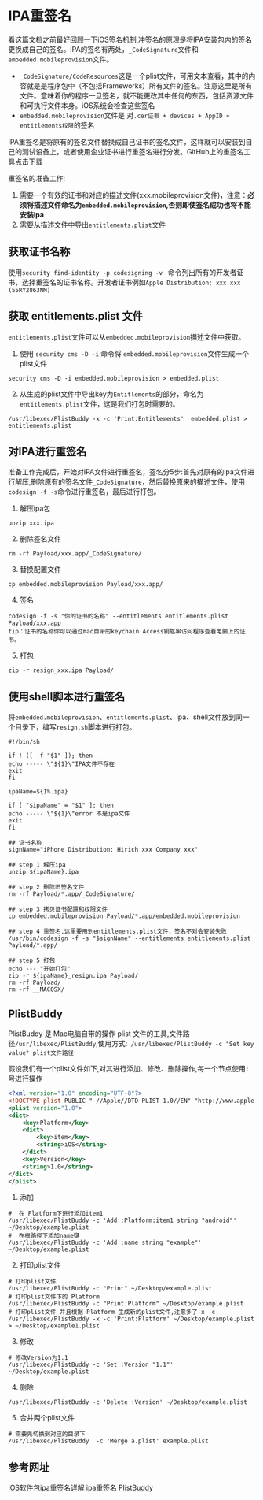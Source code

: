 # IPA重签名
看这篇文档之前最好回顾一下[iOS签名机制](/ios/ipa/iOS签名机制.md),冲签名的原理是将IPA安装包内的签名更换成自己的签名。IPA的签名有两处，`_CodeSignature`文件和`embedded.mobileprovision`文件。
* `_CodeSignature/CodeResources`这是一个plist文件，可用文本查看，其中的内容就是是程序包中（不包括Frameworks）所有文件的签名。注意这里是所有文件。意味着你的程序一旦签名，就不能更改其中任何的东西，包括资源文件和可执行文件本身。iOS系统会检查这些签名
* `embedded.mobileprovision`文件是 对`.cer证书 + devices + AppID + entitlements权限`的签名

IPA重签名是将原有的签名文件替换成自己证书的签名文件，这样就可以安装到自己的测试设备上，或者使用企业证书进行重签名进行分发。GitHub上的重签名工具[点击下载](https://github.com/DanTheMan827/ios-app-signer/tags)

重签名的准备工作:
1. 需要一个有效的证书和对应的描述文件(xxx.mobileprovision文件)，注意：**必须将描述文件命名为`embedded.mobileprovision`,否则即使签名成功也将不能安装ipa**
2. 需要从描述文件中导出`entitlements.plist`文件

## 获取证书名称
使用`security find-identity -p codesigning -v ` 命令列出所有的开发者证书，选择重签名的证书名称。开发者证书例如`Apple Distribution: xxx xxx (55RY2863NM)`

## 获取 entitlements.plist 文件
`entitlements.plist`文件可以从`embedded.mobileprovision`描述文件中获取。
1. 使用 `security cms -D -i` 命令将  `embedded.mobileprovision`文件生成一个plist文件
```shell
security cms -D -i embedded.mobileprovision > embedded.plist
```

2. 从生成的plist文件中导出key为`Entitlements`的部分，命名为`entitlements.plist`文件，这是我们打包时需要的。
```shell
/usr/libexec/PlistBuddy -x -c 'Print:Entitlements'  embedded.plist > entitlements.plist
```

## 对IPA进行重签名
准备工作完成后，开始对IPA文件进行重签名，签名分5步:首先对原有的ipa文件进行解压,删除原有的签名文件`_CodeSignature`，然后替换原来的描述文件，使用`codesign -f -s`命令进行重签名，最后进行打包。

1. 解压ipa包
```shell
unzip xxx.ipa 
```

2. 删除签名文件
```shell
rm -rf Payload/xxx.app/_CodeSignature/
```

3. 替换配置文件
```shell
cp embedded.mobileprovision Payload/xxx.app/
```

4. 签名
```shell
codesign -f -s "你的证书的名称" --entitlements entitlements.plist Payload/xxx.app
tip：证书的名称你可以通过mac自带的keychain Access钥匙串访问程序查看电脑上的证书。
```

5. 打包
```shell
zip -r resign_xxx.ipa Payload/
```

## 使用shell脚本进行重签名
将`embedded.mobileprovision`、`entitlements.plist`、ipa、shell文件放到同一个目录下，编写`resign.sh`脚本进行打包。
```shell
#!/bin/sh

if ! ([ -f "$1" ]); then
echo ----- \"${1}\"IPA文件不存在
exit
fi

ipaName=${1%.ipa}

if [ "$ipaName" = "$1" ]; then
echo ----- \"${1}\"error 不是ipa文件
exit
fi

## 证书名称
signName="iPhone Distribution: Hirich xxx Company xxx"

## step 1 解压ipa
unzip ${ipaName}.ipa

## step 2 删除旧签名文件
rm -rf Payload/*.app/_CodeSignature/

## step 3 拷贝证书配置和权限文件
cp embedded.mobileprovision Payload/*.app/embedded.mobileprovision

## step 4 重签名,这里要用到entitlements.plist文件，签名不对会安装失败
/usr/bin/codesign -f -s "$signName" --entitlements entitlements.plist Payload/*.app/

## step 5 打包
echo --- "开始打包"
zip -r ${ipaName}_resign.ipa Payload/
rm -rf Payload/
rm -rf __MACOSX/
```

## PlistBuddy
PlistBuddy 是 Mac电脑自带的操作 plist 文件的工具,文件路径`/usr/libexec/PlistBuddy`,使用方式:` /usr/libexec/PlistBuddy -c "Set key value" plist文件路径`

假设我们有一个plist文件如下,对其进行添加、修改、删除操作,每一个节点使用`:`号进行操作
```xml
<?xml version="1.0" encoding="UTF-8"?>
<!DOCTYPE plist PUBLIC "-//Apple//DTD PLIST 1.0//EN" "http://www.apple.com/DTDs/PropertyList-1.0.dtd">
<plist version="1.0">
<dict>
	<key>Platform</key>
	<dict>
		<key>item</key>
		<string>iOS</string>
	</dict>
	<key>Version</key>
	<string>1.0</string>
</dict>
</plist>
```

1. 添加
```shell
#  在 Platform下进行添加item1
/usr/libexec/PlistBuddy -c 'Add :Platform:item1 string "android"' ~/Desktop/example.plist
#  在根路径下添加name键
/usr/libexec/PlistBuddy -c 'Add :name string "example"' ~/Desktop/example.plist
```

2. 打印plist文件
```shell
# 打印plist文件
/usr/libexec/PlistBuddy -c "Print" ~/Desktop/example.plist
# 打印plist文件下的 Platform
/usr/libexec/PlistBuddy -c "Print:Platform" ~/Desktop/example.plist
# 打印plist文件 并且根据 Platform 生成新的plist文件,注意多了-x -c
/usr/libexec/PlistBuddy -x -c 'Print:Platform' ~/Desktop/example.plist > ~/Desktop/example1.plist
```

3. 修改
```shell
# 修改Version为1.1
/usr/libexec/PlistBuddy -c 'Set :Version "1.1"' ~/Desktop/example.plist
```

4. 删除
```shell
/usr/libexec/PlistBuddy -c 'Delete :Version' ~/Desktop/example.plist
```

5. 合并两个plist文件
```shell
# 需要先切换到对应的目录下
/usr/libexec/PlistBuddy  -c 'Merge a.plist' example.plist 
```

## 参考网址
[iOS软件包ipa重签名详解](https://www.jianshu.com/p/609109d41628)
[ipa重签名](https://segmentfault.com/a/1190000023388431)
[PlistBuddy](https://www.jianshu.com/p/e0d254ce9340)
